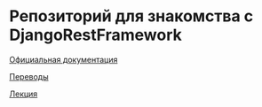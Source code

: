 # Репозиторий для знакомства с DjangoRestFramework

[Официальная документация](https://www.django-rest-framework.org/)

[Переводы](https://django.fun/ru/docs/django-rest-framework/3.12/)

[Лекция](https://colab.research.google.com/drive/1rGIqv_V33G7uVwHvrdSjeYu-MsBtNQGS)

